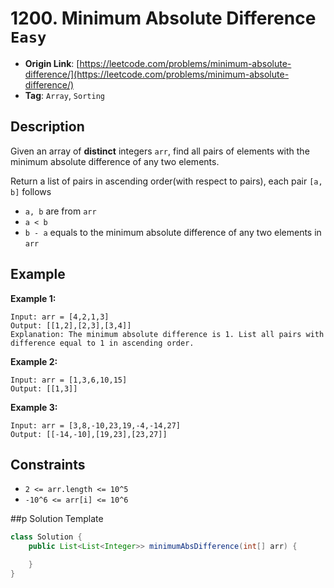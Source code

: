 # 1200. Minimum Absolute Difference `Easy`

- **Origin Link**: [https://leetcode.com/problems/minimum-absolute-difference/](https://leetcode.com/problems/minimum-absolute-difference/)
- **Tag**: `Array`, `Sorting`


## Description

Given an array of **distinct** integers `arr`, find all pairs of elements with the minimum absolute difference of any two elements.

Return a list of pairs in ascending order(with respect to pairs), each pair `[a, b]` follows

- `a, b` are from `arr`
- `a < b`
- `b - a` equals to the minimum absolute difference of any two elements in `arr`


## Example

**Example 1:**

```
Input: arr = [4,2,1,3]
Output: [[1,2],[2,3],[3,4]]
Explanation: The minimum absolute difference is 1. List all pairs with difference equal to 1 in ascending order.
```

**Example 2:**

```
Input: arr = [1,3,6,10,15]
Output: [[1,3]]
```

**Example 3:**

```
Input: arr = [3,8,-10,23,19,-4,-14,27]
Output: [[-14,-10],[19,23],[23,27]]
```


## Constraints

- `2 <= arr.length <= 10^5`
- `-10^6 <= arr[i] <= 10^6`


##p Solution Template

```java
class Solution {
    public List<List<Integer>> minimumAbsDifference(int[] arr) {

    }
}
```
